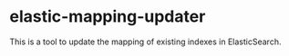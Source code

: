 # elastic-mapping-updater

This is a tool to update the mapping of existing indexes in ElasticSearch.

